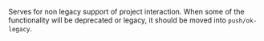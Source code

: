 Serves for non legacy support of project interaction. When some of the functionality will be deprecated or legacy, it should be moved into `push/ok-legacy`.
